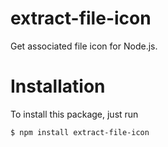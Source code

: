 # extract-file-icon

Get associated file icon for Node.js.

# Installation

To install this package, just run

```bash
$ npm install extract-file-icon
```
